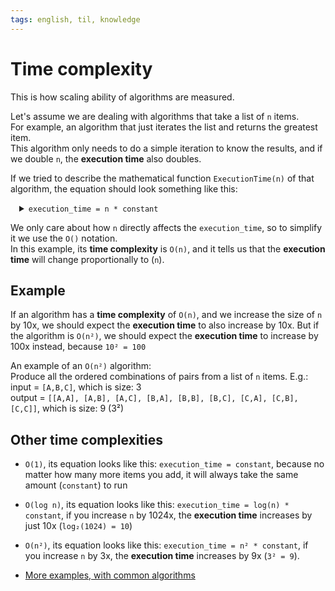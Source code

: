 ```yaml
---
tags: english, til, knowledge
---
```


# Time complexity

This is how scaling ability of algorithms are measured.

Let's assume we are dealing with algorithms that take a list of `n` items.\
For example, an algorithm that just iterates the list and returns the greatest item.\
This algorithm only needs to do a simple iteration to know the results, and if we double `n`, the  **execution time** also doubles.

If we tried to describe the mathematical function `ExecutionTime(n)` of that algorithm, the equation should look something like this:

<details style="margin-left: 1em;">
<summary>
<code>execution_time = n * constant</code>
</summary>
where <code>constant</code> includes any computation in the algorithm that doesn't change when increasing the size of the list (<code>n</code>).
</details>

We only care about how `n` directly affects the `execution_time`, so to simplify it we use the `O()` notation.\
In this example, its **time complexity** is `O(n)`, and it tells us that the **execution time** will change proportionally to (`n`).

## Example

If an algorithm has a **time complexity** of `O(n)`, and we increase the size of `n` by 10x, we should expect the **execution time** to also increase by 10x. But if the algorithm is `O(n²)`, we should expect the **execution time** to increase by 100x instead, because `10² = 100`

An example of an `O(n²)` algorithm:\
Produce all the ordered combinations of pairs from a list of `n` items. E.g.: input = `[A,B,C]`, which is size: 3\
output = `[[A,A], [A,B], [A,C], [B,A], [B,B], [B,C], [C,A], [C,B], [C,C]]`, which is size: 9 (3²)

## Other **time complexities**

- `O(1)`, its equation looks like this: `execution_time = constant`, because no matter how many more items you add, it will always take the same amount (`constant`) to run

- `O(log n)`, its equation looks like this: `execution_time = log(n) * constant`, if you increase `n` by 1024x, the **execution time** increases by just 10x (`log₂(1024) = 10`)

- `O(n²)`, its equation looks like this: `execution_time = n² * constant`, if you increase `n` by 3x, the **execution time** increases by 9x (`3² = 9`).

- [More examples, with common algorithms](https://en.wikipedia.org/wiki/Time_complexity#Table_of_common_time_complexities)
